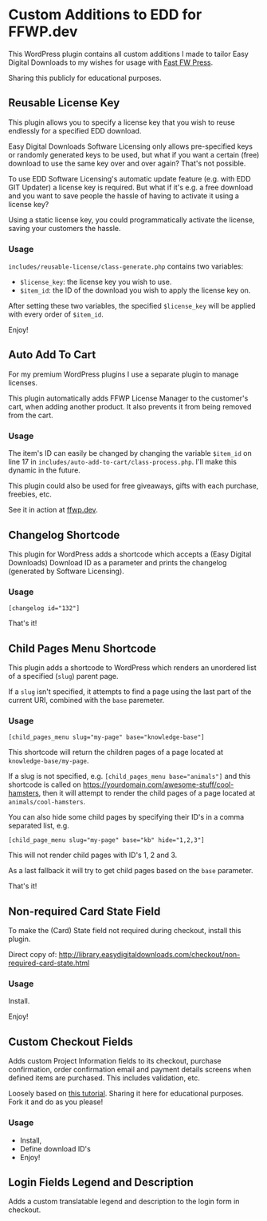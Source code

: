 # Custom Additions to EDD for FFWP.dev

This WordPress plugin contains all custom additions I made to tailor Easy Digital Downloads to my wishes for usage with [Fast FW Press](https://ffwp.dev).

Sharing this publicly for educational purposes.

## Reusable License Key

This plugin allows you to specify a license key that you wish to reuse endlessly for a specified EDD download.

Easy Digital Downloads Software Licensing only allows pre-specified keys or randomly generated keys to be used, but what if you want a certain (free) download to use the same key over and over again? That's not possible.

To use EDD Software Licensing's automatic update feature (e.g. with EDD GIT Updater) a license key is required. But what if it's e.g. a free download and you want to save people the hassle of having to activate it using a license key?

Using a static license key, you could programmatically activate the license, saving your customers the hassle.

### Usage

`includes/reusable-license/class-generate.php` contains two variables: 

- `$license_key`: the license key you wish to use.
- `$item_id`: the ID of the download you wish to apply the license key on.

After setting these two variables, the specified `$license_key` will be applied with every order of `$item_id`.

Enjoy!

## Auto Add To Cart
   
For my premium WordPress plugins I use a separate plugin to manage licenses.
   
This plugin automatically adds FFWP License Manager to the customer's cart, when adding another product. It also prevents it from being removed from the cart.

### Usage
   
The item's ID can easily be changed by changing the variable `$item_id` on line 17 in `includes/auto-add-to-cart/class-process.php`. I'll make this dynamic in the future.
   
This plugin could also be used for free giveaways, gifts with each purchase, freebies, etc.
   
See it in action at [ffwp.dev](https://ffwp.dev).

## Changelog Shortcode

This plugin for WordPress adds a shortcode which accepts a (Easy Digital Downloads) Download ID as a parameter and prints the changelog (generated by Software Licensing).

### Usage

`[changelog id="132"]`

That's it!

## Child Pages Menu Shortcode

This plugin adds a shortcode to WordPress which renders an unordered list of a specified (`slug`) parent page.

If a `slug` isn't specified, it attempts to find a page using the last part of the current URI, combined with the `base` paremeter.

### Usage

`[child_pages_menu slug="my-page" base="knowledge-base"]`

This shortcode will return the children pages of a page located at `knowledge-base/my-page`.

If a slug is not specified, e.g. `[child_pages_menu base="animals"]` and this shortcode is called on https://yourdomain.com/awesome-stuff/cool-hamsters, then it will attempt to render the child pages of a page located at `animals/cool-hamsters`.

You can also hide some child pages by specifying their ID's in a comma separated list, e.g. 

`[child_page_menu slug="my-page" base="kb" hide="1,2,3"]`

This will not render child pages with ID's 1, 2 and 3.

As a last fallback it will try to get child pages based on the `base` parameter.

That's it!

## Non-required Card State Field

To make the (Card) State field not required during checkout, install this plugin.

Direct copy of: http://library.easydigitaldownloads.com/checkout/non-required-card-state.html 

### Usage

Install. 

Enjoy!

## Custom Checkout Fields

Adds custom Project Information fields to its checkout, purchase confirmation, order confirmation email and payment details screens when defined items are purchased. This includes validation, etc.

Loosely based on [this tutorial](https://scottdeluzio.com/add-custom-field-to-easy-digital-downloads-checkout/). Sharing it here for educational purposes. Fork it and do as you please!

### Usage

* Install,
* Define download ID's 
* Enjoy!

## Login Fields Legend and Description

Adds a custom translatable legend and description to the login form in checkout.
